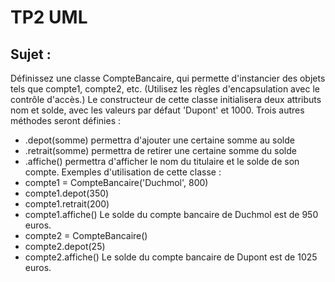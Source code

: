 # TP2 UML

## Sujet : 

Définissez une classe CompteBancaire, qui permette d'instancier des objets tels que compte1, compte2, etc. (Utilisez les règles d'encapsulation avec le contrôle d'accès.)
Le constructeur de cette classe initialisera deux attributs nom et solde, avec les valeurs par défaut 'Dupont' et 1000.
Trois autres méthodes seront définies :
* .depot(somme) permettra d'ajouter une certaine somme au solde
* .retrait(somme) permettra de retirer une certaine somme du solde
* .affiche() permettra d'afficher le nom du titulaire et le solde de son compte.
Exemples d'utilisation de cette classe :
* compte1 = CompteBancaire('Duchmol', 800)
* compte1.depot(350)
* compte1.retrait(200)
* compte1.affiche()
Le solde du compte bancaire de Duchmol est de 950 euros. 
* compte2 = CompteBancaire()
* compte2.depot(25)
* compte2.affiche()
Le solde du compte bancaire de Dupont est de 1025 euros.